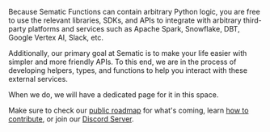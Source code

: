 Because Sematic Functions can contain arbitrary Python logic, you are free to
use the relevant libraries, SDKs, and APIs to integrate with arbitrary
third-party platforms and services such as Apache Spark, Snowflake, DBT, Google
Vertex AI, Slack, etc.

Additionally, our primary goal at Sematic is to make your life easier with
simpler and more friendly APIs. To this end, we are in the process of developing
helpers, types, and functions to help you interact with these external services.

When we do, we will have a dedicated page for it in this space.

Make sure to check our [public roadmap](roadmap.md) for what's coming, learn
[how to contribute](contributor-guide.md), or join our [Discord
Server](https://discord.gg/ztnS9qaS).